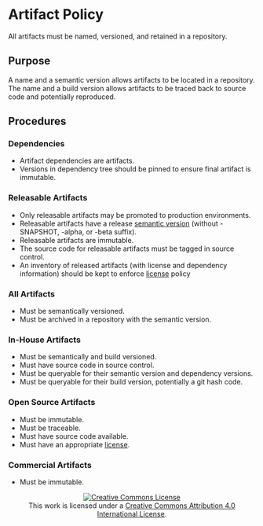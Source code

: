 # Artifact Policy
All artifacts must be named, versioned, and retained in a repository.

## Purpose
A name and a semantic version allows artifacts to be located in a repository.
The name and a build version allows artifacts to be traced back to source code and potentially reproduced.  

## Procedures
### Dependencies
- Artifact dependencies are artifacts.
- Versions in dependency tree should be pinned to ensure final artifact is immutable.

### Releasable Artifacts
- Only releasable artifacts may be promoted to production environments.
- Releasable artifacts have a release [semantic version](./version.md) (without -SNAPSHOT, -alpha, or -beta suffix).
- Releasable artifacts are immutable.
- The source code for releasable artifacts must be tagged in source control.
- An inventory of released artifacts (with license and dependency information) should be kept to enforce [license](./license.md) policy

### All Artifacts 
- Must be semantically versioned.
- Must be archived in a repository with the semantic version.

### In-House Artifacts
- Must be semantically and build versioned.
- Must have source code in source control.
- Must be queryable for their semantic version and dependency versions.
- Must be queryable for their build version, potentially a git hash code.

### Open Source Artifacts
- Must be immutable.
- Must be traceable.
- Must have source code available.
- Must have an appropriate [license](./license.md).

### Commercial Artifacts
- Must be immutable.

<p align="center">
  <a rel="license" href="http://creativecommons.org/licenses/by/4.0/"><img alt="Creative Commons License" style="border-width:0" src="https://i.creativecommons.org/l/by/4.0/88x31.png"/></a>
  <br />
  This work is licensed under a <a rel="license" href="http://creativecommons.org/licenses/by/4.0/">Creative Commons Attribution 4.0 International License</a>.
</p>

